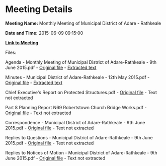 # Meeting Details

**Meeting Name:** Monthly Meeting of Municipal District of Adare - Rathkeale

**Date and Time:** 2015-06-09 09:15:00

**[Link to Meeting](https://www.limerick.ie/council/whats-on/monthly-meeting-municipal-district-adare-rathkeale-19)**

Files: 

Agenda - Monthly Meeting of Municipal District of Adare-Rathkeale - 9th June 2015.pdf - [Original file](https://www.limerick.ie/sites/default/files/media/documents/2017-07/agenda_-_monthly_meeting_of_municipal_district_of_adare-rathkeale_-_9th_june_2015_1.pdf) - [Extracted text](./Agenda%20-%20Monthly%20Meeting%20of%20Municipal%20District%20of%20Adare-Rathkeale%20-%209th%20June%202015.md)

Minutes - Municipal District of Adare-Rathkeale - 12th May 2015.pdf - [Original file](https://www.limerick.ie/sites/default/files/media/documents/2017-07/minutes_-_municipal_district_of_adare-rathkeale_-_12th_may_2015_0.pdf) - [Extracted text](./Minutes%20-%20Municipal%20District%20of%20Adare-Rathkeale%20-%2012th%20May%202015.md)

Chief Executive's Report on Protected Structures.pdf - [Original file](https://www.limerick.ie/sites/default/files/media/documents/2017-07/chief_executives_report_on_protected_structures.pdf) - Text not extracted

Part 8 Planning Report N69 Robertstown Church Bridge Works.pdf - [Original file](https://www.limerick.ie/sites/default/files/media/documents/2017-07/part_8_planning_report_n69_robertstown_church_bridge_works_0.pdf) - Text not extracted

Correspondence - Municipal District of Adare-Rathkeale - 9th June 2015.pdf - [Original file](https://www.limerick.ie/sites/default/files/media/documents/2017-07/correspondence_-_municipal_district_of_adare-rathkeale_-_9th_june_2015_0.pdf) - Text not extracted

Replies to Questions - Municipal District of Adare-Rathkeale - 9th June 2015.pdf - [Original file](https://www.limerick.ie/sites/default/files/media/documents/2017-07/replies_to_questions_-_municipal_district_of_adare-rathkeale_-_9th_june_2015.pdf) - Text not extracted

Replies to Notices of Motion - Municipal District of Adare-Rathkeale - 9th June 2015.pdf - [Original file](https://www.limerick.ie/sites/default/files/media/documents/2017-07/replies_to_notices_of_motion_-_municipal_district_of_adare-rathkeale_-_9th_june_2015.pdf) - Text not extracted

